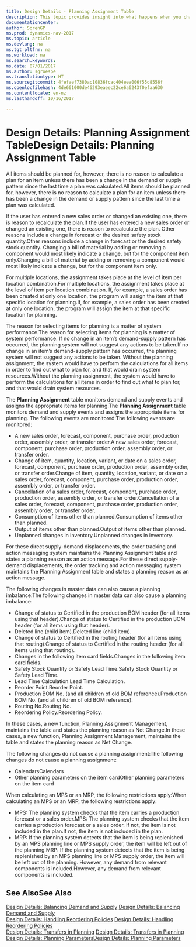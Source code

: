 ```yaml
---
title: Design Details - Planning Assignment Table
description: This topic provides insight into what happens when you change how you plan for an item.
documentationcenter: 
author: SorenGP
ms.prod: dynamics-nav-2017
ms.topic: article
ms.devlang: na
ms.tgt_pltfrm: na
ms.workload: na
ms.search.keywords: 
ms.date: 07/01/2017
ms.author: sgroespe
ms.translationtype: HT
ms.sourcegitcommit: 4fefaef7380ac10836fcac404eea006f55d8556f
ms.openlocfilehash: 4de661000de46293eaeec22ce6a6243f0efaa630
ms.contentlocale: en-nz
ms.lasthandoff: 10/16/2017

---
```

# <a name="design-details-planning-assignment-table"></a><span data-ttu-id="2c8c4-103">Design Details: Planning Assignment Table</span><span class="sxs-lookup"><span data-stu-id="2c8c4-103">Design Details: Planning Assignment Table</span></span>
<span data-ttu-id="2c8c4-104">All items should be planned for, however, there is no reason to calculate a plan for an item unless there has been a change in the demand or supply pattern since the last time a plan was calculated.</span><span class="sxs-lookup"><span data-stu-id="2c8c4-104">All items should be planned for, however, there is no reason to calculate a plan for an item unless there has been a change in the demand or supply pattern since the last time a plan was calculated.</span></span>  
  
<span data-ttu-id="2c8c4-105">If the user has entered a new sales order or changed an existing one, there is reason to recalculate the plan.</span><span class="sxs-lookup"><span data-stu-id="2c8c4-105">If the user has entered a new sales order or changed an existing one, there is reason to recalculate the plan.</span></span> <span data-ttu-id="2c8c4-106">Other reasons include a change in forecast or the desired safety stock quantity.</span><span class="sxs-lookup"><span data-stu-id="2c8c4-106">Other reasons include a change in forecast or the desired safety stock quantity.</span></span> <span data-ttu-id="2c8c4-107">Changing a bill of material by adding or removing a component would most likely indicate a change, but for the component item only.</span><span class="sxs-lookup"><span data-stu-id="2c8c4-107">Changing a bill of material by adding or removing a component would most likely indicate a change, but for the component item only.</span></span>  
  
<span data-ttu-id="2c8c4-108">For multiple locations, the assignment takes place at the level of item per location combination.</span><span class="sxs-lookup"><span data-stu-id="2c8c4-108">For multiple locations, the assignment takes place at the level of item per location combination.</span></span> <span data-ttu-id="2c8c4-109">If, for example, a sales order has been created at only one location, the program will assign the item at that specific location for planning.</span><span class="sxs-lookup"><span data-stu-id="2c8c4-109">If, for example, a sales order has been created at only one location, the program will assign the item at that specific location for planning.</span></span>  
  
<span data-ttu-id="2c8c4-110">The reason for selecting items for planning is a matter of system performance.</span><span class="sxs-lookup"><span data-stu-id="2c8c4-110">The reason for selecting items for planning is a matter of system performance.</span></span> <span data-ttu-id="2c8c4-111">If no change in an item’s demand-supply pattern has occurred, the planning system will not suggest any actions to be taken.</span><span class="sxs-lookup"><span data-stu-id="2c8c4-111">If no change in an item’s demand-supply pattern has occurred, the planning system will not suggest any actions to be taken.</span></span> <span data-ttu-id="2c8c4-112">Without the planning assignment, the system would have to perform the calculations for all items in order to find out what to plan for, and that would drain system resources.</span><span class="sxs-lookup"><span data-stu-id="2c8c4-112">Without the planning assignment, the system would have to perform the calculations for all items in order to find out what to plan for, and that would drain system resources.</span></span>  
  
<span data-ttu-id="2c8c4-113">The **Planning Assignment** table monitors demand and supply events and assigns the appropriate items for planning.</span><span class="sxs-lookup"><span data-stu-id="2c8c4-113">The **Planning Assignment** table monitors demand and supply events and assigns the appropriate items for planning.</span></span> <span data-ttu-id="2c8c4-114">The following events are monitored:</span><span class="sxs-lookup"><span data-stu-id="2c8c4-114">The following events are monitored:</span></span>  
  
* <span data-ttu-id="2c8c4-115">A new sales order, forecast, component, purchase order, production order, assembly order, or transfer order.</span><span class="sxs-lookup"><span data-stu-id="2c8c4-115">A new sales order, forecast, component, purchase order, production order, assembly order, or transfer order.</span></span>  
* <span data-ttu-id="2c8c4-116">Change of item, quantity, location, variant, or date on a sales order, forecast, component, purchase order, production order, assembly order, or transfer order.</span><span class="sxs-lookup"><span data-stu-id="2c8c4-116">Change of item, quantity, location, variant, or date on a sales order, forecast, component, purchase order, production order, assembly order, or transfer order.</span></span>  
* <span data-ttu-id="2c8c4-117">Cancellation of a sales order, forecast, component, purchase order, production order, assembly order, or transfer order.</span><span class="sxs-lookup"><span data-stu-id="2c8c4-117">Cancellation of a sales order, forecast, component, purchase order, production order, assembly order, or transfer order.</span></span>  
* <span data-ttu-id="2c8c4-118">Consumption of items other than planned.</span><span class="sxs-lookup"><span data-stu-id="2c8c4-118">Consumption of items other than planned.</span></span>  
* <span data-ttu-id="2c8c4-119">Output of items other than planned.</span><span class="sxs-lookup"><span data-stu-id="2c8c4-119">Output of items other than planned.</span></span>  
* <span data-ttu-id="2c8c4-120">Unplanned changes in inventory.</span><span class="sxs-lookup"><span data-stu-id="2c8c4-120">Unplanned changes in inventory.</span></span>  
  
<span data-ttu-id="2c8c4-121">For these direct supply-demand displacements, the order tracking and action messaging system maintains the Planning Assignment table and states a planning reason as an action message.</span><span class="sxs-lookup"><span data-stu-id="2c8c4-121">For these direct supply-demand displacements, the order tracking and action messaging system maintains the Planning Assignment table and states a planning reason as an action message.</span></span>  
  
<span data-ttu-id="2c8c4-122">The following changes in master data can also cause a planning imbalance:</span><span class="sxs-lookup"><span data-stu-id="2c8c4-122">The following changes in master data can also cause a planning imbalance:</span></span>  
  
* <span data-ttu-id="2c8c4-123">Change of status to Certified in the production BOM header (for all items using that header).</span><span class="sxs-lookup"><span data-stu-id="2c8c4-123">Change of status to Certified in the production BOM header (for all items using that header).</span></span>  
* <span data-ttu-id="2c8c4-124">Deleted line (child item).</span><span class="sxs-lookup"><span data-stu-id="2c8c4-124">Deleted line (child item).</span></span>  
* <span data-ttu-id="2c8c4-125">Change of status to Certified in the routing header (for all items using that routing).</span><span class="sxs-lookup"><span data-stu-id="2c8c4-125">Change of status to Certified in the routing header (for all items using that routing).</span></span>  
* <span data-ttu-id="2c8c4-126">Changes in the following item card fields.</span><span class="sxs-lookup"><span data-stu-id="2c8c4-126">Changes in the following item card fields.</span></span>  
* <span data-ttu-id="2c8c4-127">Safety Stock Quantity or Safety Lead Time.</span><span class="sxs-lookup"><span data-stu-id="2c8c4-127">Safety Stock Quantity or Safety Lead Time.</span></span>  
* <span data-ttu-id="2c8c4-128">Lead Time Calculation.</span><span class="sxs-lookup"><span data-stu-id="2c8c4-128">Lead Time Calculation.</span></span>  
* <span data-ttu-id="2c8c4-129">Reorder Point.</span><span class="sxs-lookup"><span data-stu-id="2c8c4-129">Reorder Point.</span></span>  
* <span data-ttu-id="2c8c4-130">Production BOM No. (and all children of old BOM reference).</span><span class="sxs-lookup"><span data-stu-id="2c8c4-130">Production BOM No. (and all children of old BOM reference).</span></span>  
* <span data-ttu-id="2c8c4-131">Routing No.</span><span class="sxs-lookup"><span data-stu-id="2c8c4-131">Routing No.</span></span>  
* <span data-ttu-id="2c8c4-132">Reordering Policy.</span><span class="sxs-lookup"><span data-stu-id="2c8c4-132">Reordering Policy.</span></span>  
  
<span data-ttu-id="2c8c4-133">In these cases, a new function, Planning Assignment Management, maintains the table and states the planning reason as Net Change.</span><span class="sxs-lookup"><span data-stu-id="2c8c4-133">In these cases, a new function, Planning Assignment Management, maintains the table and states the planning reason as Net Change.</span></span>  
  
<span data-ttu-id="2c8c4-134">The following changes do not cause a planning assignment:</span><span class="sxs-lookup"><span data-stu-id="2c8c4-134">The following changes do not cause a planning assignment:</span></span>  
  
* <span data-ttu-id="2c8c4-135">Calendars</span><span class="sxs-lookup"><span data-stu-id="2c8c4-135">Calendars</span></span>  
* <span data-ttu-id="2c8c4-136">Other planning parameters on the item card</span><span class="sxs-lookup"><span data-stu-id="2c8c4-136">Other planning parameters on the item card</span></span>  
  
<span data-ttu-id="2c8c4-137">When calculating an MPS or an MRP, the following restrictions apply:</span><span class="sxs-lookup"><span data-stu-id="2c8c4-137">When calculating an MPS or an MRP, the following restrictions apply:</span></span>  
  
* <span data-ttu-id="2c8c4-138">MPS: The planning system checks that the item carries a production forecast or a sales order.</span><span class="sxs-lookup"><span data-stu-id="2c8c4-138">MPS: The planning system checks that the item carries a production forecast or a sales order.</span></span> <span data-ttu-id="2c8c4-139">If not, the item is not included in the plan.</span><span class="sxs-lookup"><span data-stu-id="2c8c4-139">If not, the item is not included in the plan.</span></span>  
* <span data-ttu-id="2c8c4-140">MRP: If the planning system detects that the item is being replenished by an MPS planning line or MPS supply order, the item will be left out of the planning.</span><span class="sxs-lookup"><span data-stu-id="2c8c4-140">MRP: If the planning system detects that the item is being replenished by an MPS planning line or MPS supply order, the item will be left out of the planning.</span></span> <span data-ttu-id="2c8c4-141">However, any demand from relevant components is included.</span><span class="sxs-lookup"><span data-stu-id="2c8c4-141">However, any demand from relevant components is included.</span></span>  
  
## <a name="see-also"></a><span data-ttu-id="2c8c4-142">See Also</span><span class="sxs-lookup"><span data-stu-id="2c8c4-142">See Also</span></span>  
<span data-ttu-id="2c8c4-143">[Design Details: Balancing Demand and Supply](design-details-balancing-demand-and-supply.md) </span><span class="sxs-lookup"><span data-stu-id="2c8c4-143">[Design Details: Balancing Demand and Supply](design-details-balancing-demand-and-supply.md) </span></span>  
<span data-ttu-id="2c8c4-144">[Design Details: Handling Reordering Policies](design-details-handling-reordering-policies.md) </span><span class="sxs-lookup"><span data-stu-id="2c8c4-144">[Design Details: Handling Reordering Policies](design-details-handling-reordering-policies.md) </span></span>  
<span data-ttu-id="2c8c4-145">[Design Details: Transfers in Planning](design-details-transfers-in-planning.md) </span><span class="sxs-lookup"><span data-stu-id="2c8c4-145">[Design Details: Transfers in Planning](design-details-transfers-in-planning.md) </span></span>  
[<span data-ttu-id="2c8c4-146">Design Details: Planning Parameters</span><span class="sxs-lookup"><span data-stu-id="2c8c4-146">Design Details: Planning Parameters</span></span>](design-details-planning-parameters.md)  

